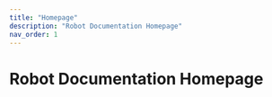 ```yaml
---
title: "Homepage"
description: "Robot Documentation Homepage"
nav_order: 1
---
```


# Robot Documentation Homepage


